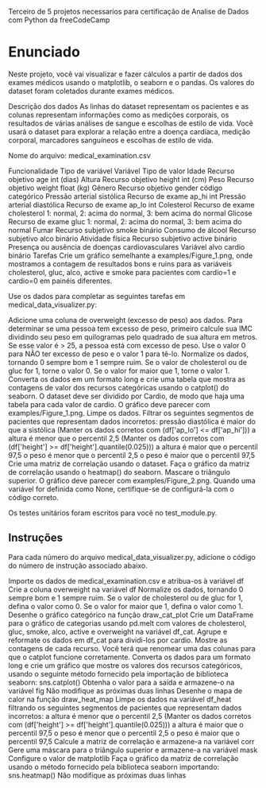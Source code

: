 Terceiro de 5 projetos necessarios para certificação de Analise de Dados com Python da freeCodeCamp

# Enunciado

Neste projeto, você vai visualizar e fazer cálculos a partir de dados dos exames médicos usando o matplotlib, o seaborn e o pandas. Os valores do dataset foram coletados durante exames médicos.

Descrição dos dados
As linhas do dataset representam os pacientes e as colunas representam informações como as medições corporais, os resultados de várias análises de sangue e escolhas de estilo de vida. Você usará o dataset para explorar a relação entre a doença cardíaca, medição corporal, marcadores sanguíneos e escolhas de estilo de vida.

Nome do arquivo: medical_examination.csv

Funcionalidade	Tipo de variável	Variável	Tipo de valor
Idade	Recurso objetivo	age	int (dias)
Altura	Recurso objetivo	height	int (cm)
Peso	Recurso objetivo	weight	float (kg)
Gênero	Recurso objetivo	gender	código categórico
Pressão arterial sistólica	Recurso de exame	ap_hi	int
Pressão arterial diastólica	Recurso de exame	ap_lo	int
Colesterol	Recurso de exame	cholesterol	1: normal, 2: acima do normal, 3: bem acima do normal
Glicose	Recurso de exame	gluc	1: normal, 2: acima do normal, 3: bem acima do normal
Fumar	Recurso subjetivo	smoke	binário
Consumo de álcool	Recurso subjetivo	alco	binário
Atividade física	Recurso subjetivo	active	binário
Presença ou ausência de doenças cardiovasculares	Variável alvo	cardio	binário
Tarefas
Crie um gráfico semelhante a examples/Figure_1.png, onde mostramos a contagem de resultados bons e ruins para as variáveis cholesterol, gluc, alco, active e smoke para pacientes com cardio=1 e cardio=0 em painéis diferentes.

Use os dados para completar as seguintes tarefas em medical_data_visualizer.py:

Adicione uma coluna de overweight (excesso de peso) aos dados. Para determinar se uma pessoa tem excesso de peso, primeiro calcule sua IMC dividindo seu peso em quilogramas pelo quadrado de sua altura em metros. Se esse valor é > 25, a pessoa está com excesso de peso. Use o valor 0 para NÃO ter excesso de peso e o valor 1 para tê-lo.
Normalize os dados, tornando 0 sempre bom e 1 sempre ruim. Se o valor de cholesterol ou de gluc for 1, torne o valor 0. Se o valor for maior que 1, torne o valor 1.
Converta os dados em um formato long e crie uma tabela que mostra as contagens de valor dos recursos categóricas usando o catplot() do seaborn. O dataset deve ser dividido por Cardio, de modo que haja uma tabela para cada valor de cardio. O gráfico deve parecer com examples/Figure_1.png.
Limpe os dados. Filtrar os seguintes segmentos de pacientes que representam dados incorretos:
pressão diastólica é maior do que a sistólica (Manter os dados corretos com (df['ap_lo'] <= df['ap_hi']))
a altura é menor que o percentil 2,5 (Manter os dados corretos com (df['height'] >= df['height'].quantile(0.025)))
a altura é maior que o percentil 97,5
o peso é menor que o percentil 2,5
o peso é maior que o percentil 97,5
Crie uma matriz de correlação usando o dataset. Faça o gráfico da matriz de correlação usando o heatmap() do seaborn. Mascare o triângulo superior. O gráfico deve parecer com examples/Figure_2.png.
Quando uma variável for definida como None, certifique-se de configurá-la com o código correto.

Os testes unitários foram escritos para você no test_module.py.

## Instruções
Para cada número do arquivo medical_data_visualizer.py, adicione o código do número de instrução associado abaixo.

Importe os dados de medical_examination.csv e atribua-os à variável df
Crie a coluna overweight na variável df
Normalize os dados, tornando 0 sempre bom e 1 sempre ruim. Se o valor de cholesterol ou de gluc for 1, defina o valor como 0. Se o valor for maior que 1, defina o valor como 1.
Desenhe o gráfico categórico na função draw_cat_plot
Crie um DataFrame para o gráfico de categorias usando pd.melt com valores de cholesterol, gluc, smoke, alco, active e overweight na variável df_cat.
Agrupe e reformate os dados em df_cat para dividi-los por cardio. Mostre as contagens de cada recurso. Você terá que renomear uma das colunas para que o catplot funcione corretamente.
Converta os dados para um formato long e crie um gráfico que mostre os valores dos recursos categóricos, usando o seguinte método fornecido pela importação de biblioteca seaborn: sns.catplot()
Obtenha o valor para a saída e armazene-o na variável fig
Não modifique as próximas duas linhas
Desenhe o mapa de calor na função draw_heat_map
Limpe os dados na variável df_heat filtrando os seguintes segmentos de pacientes que representam dados incorretos:
a altura é menor que o percentil 2,5 (Manter os dados corretos com (df['height'] >= df['height'].quantile(0.025)))
a altura é maior que o percentil 97,5
o peso é menor que o percentil 2,5
o peso é maior que o percentil 97,5
Calcule a matriz de correlação e armazene-a na variável corr
Gere uma máscara para o triângulo superior e armazene-a na variável mask
Configure o valor de matplotlib
Faça o gráfico da matriz de correlação usando o método fornecido pela biblioteca seaborn importando: sns.heatmap()
Não modifique as próximas duas linhas
